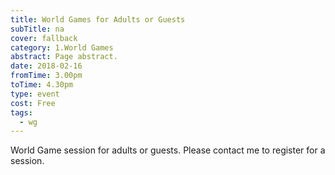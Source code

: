 ```yaml
---
title: World Games for Adults or Guests
subTitle: na
cover: fallback
category: 1.World Games
abstract: Page abstract.
date: 2018-02-16
fromTime: 3.00pm
toTime: 4.30pm
type: event
cost: Free
tags:
  - wg
---
```


World Game session for adults or guests. Please contact me to register for a session.

